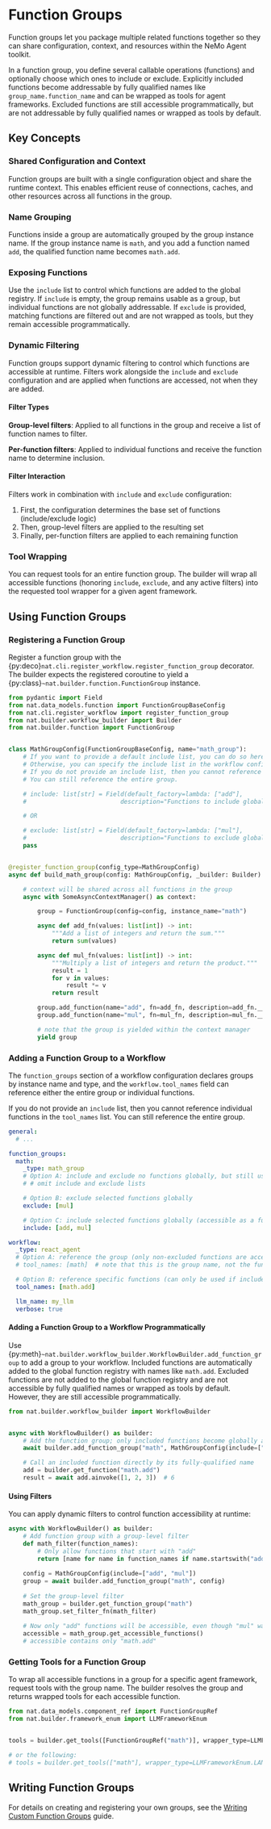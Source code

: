 <!--
SPDX-FileCopyrightText: Copyright (c) 2025, NVIDIA CORPORATION & AFFILIATES. All rights reserved.
SPDX-License-Identifier: Apache-2.0

Licensed under the Apache License, Version 2.0 (the "License");
you may not use this file except in compliance with the License.
You may obtain a copy of the License at

http://www.apache.org/licenses/LICENSE-2.0

Unless required by applicable law or agreed to in writing, software
distributed under the License is distributed on an "AS IS" BASIS,
WITHOUT WARRANTIES OR CONDITIONS OF ANY KIND, either express or implied.
See the License for the specific language governing permissions and
limitations under the License.
-->

# Function Groups

Function groups let you package multiple related functions together so they can share configuration, context, and resources within the NeMo Agent toolkit.

In a function group, you define several callable operations (functions) and optionally choose which ones to include or exclude. Explicitly included functions become addressable by fully qualified names like `group_name.function_name` and can be wrapped as tools for agent frameworks. Excluded functions are still accessible programmatically, but are not addressable by fully qualified names or wrapped as tools by default.

## Key Concepts

### Shared Configuration and Context

Function groups are built with a single configuration object and share the runtime context. This enables efficient reuse of connections, caches, and other resources across all functions in the group.

### Name Grouping

Functions inside a group are automatically grouped by the group instance name. If the group instance name is `math`, and you add a function named `add`, the qualified function name becomes `math.add`.

### Exposing Functions

Use the `include` list to control which functions are added to the global registry. If `include` is empty, the group remains usable as a group, but individual functions are not globally addressable. If `exclude` is provided, matching functions are filtered out and are not wrapped as tools, but they remain accessible programmatically.

### Dynamic Filtering

Function groups support dynamic filtering to control which functions are accessible at runtime. Filters work alongside the `include` and `exclude` configuration and are applied when functions are accessed, not when they are added.

#### Filter Types

**Group-level filters**: Applied to all functions in the group and receive a list of function names to filter.

**Per-function filters**: Applied to individual functions and receive the function name to determine inclusion.

#### Filter Interaction

Filters work in combination with `include` and `exclude` configuration:

1. First, the configuration determines the base set of functions (include/exclude logic)
2. Then, group-level filters are applied to the resulting set
3. Finally, per-function filters are applied to each remaining function

### Tool Wrapping

You can request tools for an entire function group. The builder will wrap all accessible functions (honoring `include`, `exclude`, and any active filters) into the requested tool wrapper for a given agent framework.

## Using Function Groups

### Registering a Function Group

Register a function group with the {py:deco}`nat.cli.register_workflow.register_function_group` decorator. The builder expects the registered coroutine to yield a {py:class}`~nat.builder.function.FunctionGroup` instance.

```python
from pydantic import Field
from nat.data_models.function import FunctionGroupBaseConfig
from nat.cli.register_workflow import register_function_group
from nat.builder.workflow_builder import Builder
from nat.builder.function import FunctionGroup


class MathGroupConfig(FunctionGroupBaseConfig, name="math_group"):
    # If you want to provide a default include list, you can do so here.
    # Otherwise, you can specify the include list in the workflow configuration.
    # If you do not provide an include list, then you cannot reference individual functions in the tool_names list.
    # You can still reference the entire group.

    # include: list[str] = Field(default_factory=lambda: ["add"],
    #                          description="Functions to include globally")

    # OR

    # exclude: list[str] = Field(default_factory=lambda: ["mul"],
    #                          description="Functions to exclude globally")
    pass


@register_function_group(config_type=MathGroupConfig)
async def build_math_group(config: MathGroupConfig, _builder: Builder):

    # context will be shared across all functions in the group
    async with SomeAsyncContextManager() as context:

        group = FunctionGroup(config=config, instance_name="math")

        async def add_fn(values: list[int]) -> int:
            """Add a list of integers and return the sum."""
            return sum(values)

        async def mul_fn(values: list[int]) -> int:
            """Multiply a list of integers and return the product."""
            result = 1
            for v in values:
                result *= v
            return result

        group.add_function(name="add", fn=add_fn, description=add_fn.__doc__)
        group.add_function(name="mul", fn=mul_fn, description=mul_fn.__doc__)

        # note that the group is yielded within the context manager
        yield group
```

### Adding a Function Group to a Workflow

The `function_groups` section of a workflow configuration declares groups by instance name and type, and the `workflow.tool_names` field can reference either the entire group or individual functions.

If you do not provide an `include` list, then you cannot reference individual functions in the `tool_names` list. You can still reference the entire group.

```yaml
general:
  # ...

function_groups:
  math:
    _type: math_group
    # Option A: include and exclude no functions globally, but still usable as a group
    # # omit include and exclude lists

    # Option B: exclude selected functions globally
    exclude: [mul]

    # Option C: include selected functions globally (accessible as a function named math.add, math.mul)
    include: [add, mul]

workflow:
  _type: react_agent
  # Option A: reference the group (only non-excluded functions are accessible)
  # tool_names: [math]  # note that this is the group name, not the function name

  # Option B: reference specific functions (can only be used if include list is provided)
  tool_names: [math.add]

  llm_name: my_llm
  verbose: true
```


#### Adding a Function Group to a Workflow Programmatically

Use {py:meth}`~nat.builder.workflow_builder.WorkflowBuilder.add_function_group` to add a group to your workflow. Included functions are automatically added to the global function registry with names like `math.add`. Excluded functions are not added to the global function registry and are not accessible by fully qualified names or wrapped as tools by default. However, they are still accessible programmatically.

```python
from nat.builder.workflow_builder import WorkflowBuilder


async with WorkflowBuilder() as builder:
    # Add the function group; only included functions become globally available
    await builder.add_function_group("math", MathGroupConfig(include=["add"]))

    # Call an included function directly by its fully-qualified name
    add = builder.get_function("math.add")
    result = await add.ainvoke([1, 2, 3])  # 6
```

#### Using Filters

You can apply dynamic filters to control function accessibility at runtime:

```python
async with WorkflowBuilder() as builder:
    # Add function group with a group-level filter
    def math_filter(function_names):
        # Only allow functions that start with "add"
        return [name for name in function_names if name.startswith("add")]
    
    config = MathGroupConfig(include=["add", "mul"])
    group = await builder.add_function_group("math", config)
    
    # Set the group-level filter
    math_group = builder.get_function_group("math")
    math_group.set_filter_fn(math_filter)
    
    # Now only "add" functions will be accessible, even though "mul" was included
    accessible = math_group.get_accessible_functions()
    # accessible contains only "math.add"
```

### Getting Tools for a Function Group

To wrap all accessible functions in a group for a specific agent framework, request tools with the group name. The builder resolves the group and returns wrapped tools for each accessible function.

```python
from nat.data_models.component_ref import FunctionGroupRef
from nat.builder.framework_enum import LLMFrameworkEnum


tools = builder.get_tools([FunctionGroupRef("math")], wrapper_type=LLMFrameworkEnum.LANGCHAIN)

# or the following:
# tools = builder.get_tools(["math"], wrapper_type=LLMFrameworkEnum.LANGCHAIN)
```

## Writing Function Groups

For details on creating and registering your own groups, see the [Writing Custom Function Groups](../extend/function-groups.md) guide.
